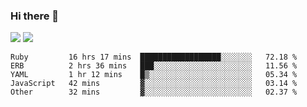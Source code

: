 ### Hi there 👋

<!--
**sasharevzin/sasharevzin** is a ✨ _special_ ✨ repository because its `README.md` (this file) appears on your GitHub profile.

Here are some ideas to get you started:

- 🔭 I’m currently working on ...
- 🌱 I’m currently learning ...
- 👯 I’m looking to collaborate on ...
- 🤔 I’m looking for help with ...
- 💬 Ask me about ...
- 📫 How to reach me: ...
- 😄 Pronouns: ...
- ⚡ Fun fact: ...
-->

![](https://yusufozturk.vercel.app/api?username=sasharevzin&hide_title=true&include_all_commits=true&count_private=true&show_icons=true) ![](https://yusufozturk.vercel.app/api/top-langs/?username=sasharevzin&layout=compact&langs_count=10&hide=apacheconf,coffeescript)

<!--START_SECTION:waka-->
```text
Ruby         16 hrs 17 mins  ██████████████████░░░░░░░   72.18 % 
ERB          2 hrs 36 mins   ███░░░░░░░░░░░░░░░░░░░░░░   11.56 % 
YAML         1 hr 12 mins    █▒░░░░░░░░░░░░░░░░░░░░░░░   05.34 % 
JavaScript   42 mins         ▓░░░░░░░░░░░░░░░░░░░░░░░░   03.14 % 
Other        32 mins         ▓░░░░░░░░░░░░░░░░░░░░░░░░   02.37 % 
```
<!--END_SECTION:waka-->
